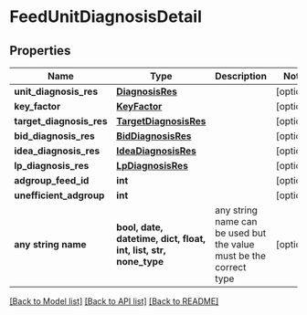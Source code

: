 # FeedUnitDiagnosisDetail


## Properties
Name | Type | Description | Notes
------------ | ------------- | ------------- | -------------
**unit_diagnosis_res** | [**DiagnosisRes**](DiagnosisRes.md) |  | [optional] 
**key_factor** | [**KeyFactor**](KeyFactor.md) |  | [optional] 
**target_diagnosis_res** | [**TargetDiagnosisRes**](TargetDiagnosisRes.md) |  | [optional] 
**bid_diagnosis_res** | [**BidDiagnosisRes**](BidDiagnosisRes.md) |  | [optional] 
**idea_diagnosis_res** | [**IdeaDiagnosisRes**](IdeaDiagnosisRes.md) |  | [optional] 
**lp_diagnosis_res** | [**LpDiagnosisRes**](LpDiagnosisRes.md) |  | [optional] 
**adgroup_feed_id** | **int** |  | [optional] 
**unefficient_adgroup** | **int** |  | [optional] 
**any string name** | **bool, date, datetime, dict, float, int, list, str, none_type** | any string name can be used but the value must be the correct type | [optional]

[[Back to Model list]](../README.md#documentation-for-models) [[Back to API list]](../README.md#documentation-for-api-endpoints) [[Back to README]](../README.md)


